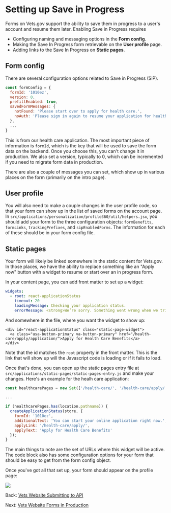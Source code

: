 # Setting up Save in Progress

Forms on Vets.gov support the ability to save them in progress to a user's account and resume them later. Enabling Save in Progress requires

* Configuring naming and messaging options in the **Form config**.
* Making the Save In Progress form retrievable on the **User profile** page.
* Adding links to the Save In Progress on **Static pages**.

## Form config

There are several configuration options related to Save in Progress \(SiP\).

```javascript
const formConfig = {
  formId: '1010ez',
  version: 0,
  prefillEnabled: true,
  savedFormMessages: {
    notFound: 'Please start over to apply for health care.',
    noAuth: 'Please sign in again to resume your application for health care.'
  },
  ...
}
```

This is from our health care application. The most important piece of information is `formId`, which is the key that will be used to save the form data on the backend. Once you choose this, you can't change it in production. We also set a version, typically to 0, which can be incremented if you need to migrate form data in production.

There are also a couple of messages you can set, which show up in various places on the form \(primarily on the intro page\).

## User profile

You will also need to make a couple changes in the user profile code, so that your form can show up in the list of saved forms on the account page. In `src/applications/personalization/profile360/util/helpers.jsx`, you should add your form to the three configuration objects: `formBenefits`, `formLinks`, `trackingPrefixes`, and `sipEnabledForms`. The information for each of these should be in your form config file.

## Static pages

Your form will likely be linked somewhere in the static content for Vets.gov. In those places, we have the ability to replace something like an "Apply now" button with a widget to resume or start over an in progress form.

In your content page, you can add front matter to set up a widget:

```yaml
widgets:
  - root: react-applicationStatus
    timeout: 20
    loadingMessage: Checking your application status.
    errorMessage: <strong>We’re sorry. Something went wrong when we tried to load your saved application.</strong<br/>Please try refreshing your browser in a few minutes.
```

And somewhere in the file, where you want the widget to show up:

```markup
<div id="react-applicationStatus" class="static-page-widget">
  <a class="usa-button-primary va-button-primary" href="/health-care/apply/application/">Apply for Health Care Benefits</a>
</div>
```

Note that the id matches the `root` property in the front matter. This is the link that will show up will the Javascript code is loading or if it fails to load.

Once that's done, you can open up the static pages entry file at `src/applications/static-pages/static-pages-entry.js` and make your changes. Here's an example for the healh care application:

```javascript
const healthcarePages = new Set(['/health-care/', '/health-care/apply/', '/health-care/eligibility/']);

...

if (healthcarePages.has(location.pathname)) {
  createApplicationStatus(store, {
    formId: '1010ez',
    additionalText: 'You can start your online application right now.',
    applyLink: '/health-care/apply/',
    applyText: 'Apply for Health Care Benefits'
  });
}
```

The main things to note are the set of URLs where this widget will be active. The code block also has some configuration options for your form that should be easy to get from the form config object.

Once you've got all that set up, your form should appear on the profile page:

![](https://github.com/billfienberg/va.gov-team/tree/5839d463da035612a60148d7f90403dd12c8107e/platform/engineering/assets/saved_form.png)

Back: [Vets Website Submitting to API](submitting-to-api.md)

Next: [Vets Website Forms in Production](forms-in-production.md)

